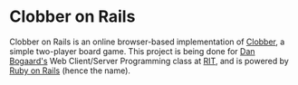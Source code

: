 Clobber on Rails
================

Clobber on Rails is an online browser-based implementation of [Clobber](http://en.wikipedia.org/wiki/Clobber), a simple two-player board game. This project is being done for [Dan Bogaard's](http://people.rit.edu/dsbics/) Web Client/Server Programming class at [RIT](http://www.rit.edu/), and is powered by [Ruby on Rails](http://rubyonrails.org/) (hence the name).
